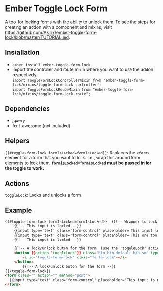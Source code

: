 # Ember Toggle Lock Form
A tool for locking forms with the ability to unlock them. To see the steps for creating an addon with a component and mixins, visit https://github.com/Akirix/ember-toggle-form-lock/blob/master/TUTORIAL.md.

## Installation

* `ember install ember-toggle-form-lock`
* Import the controller and route mixin where you want to use the addon respectively.  
`import ToggleFormLockControllerMixin from "ember-toggle-form-lock/mixins/toggle-form-lock-controller";`  
`import ToggleFormLockRouteMixin from "ember-toggle-form-lock/mixins/toggle-form-lock-route";`  

## Dependencies

* jquery
* font-awesome (not included)

## Helpers
`{{#toggle-form-lock formIsLocked=formIsLocked}}`: Replaces the `<form>` element for a form that you want to lock. I.e., wrap this around form elements to lock them. **`formisLocked=formIsLocked` must be passed in for the toggle to work.**

## Actions
`toggleLock`: Locks and unlocks a form.

## Example
```html
{{#toggle-form-lock formIsLocked=formIsLocked}}  {{!-- Wrapper to lock the input field --}}
    {{!-- This input is locked --}}
    {{input type='text' class='form-control' placeholder='This input locks/unlocks'}}
    {{input type='text' class='form-control' placeholder='This one too'}}
    {{!-- This input is locked --}}

    {{!-- A lock/unlock buton for the form  (use the 'toggleLock' action)--}}
    <button {{action 'toggleLock'}} class="btn btn-default btn-sm" type="button">
        <i id="toggle-form-lock" class="fa fa-lock"></i>
    </button>
        {{!-- A lock/unlock buton for the form --}}
{{/toggle-form-lock}}
<form class="" action="" method="post">
  {{input type='text' class='form-control' placeholder='This input is not affected'}}
</form>
```
